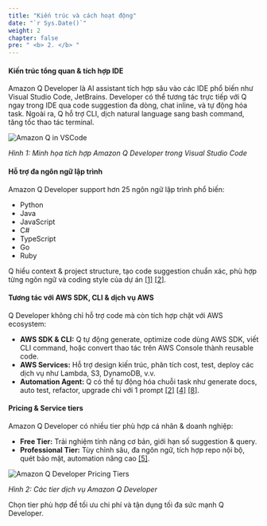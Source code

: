 ```yaml
---
title: "Kiến trúc và cách hoạt động"
date: "`r Sys.Date()`"
weight: 2
chapter: false
pre: " <b> 2. </b> "
---
```


#### Kiến trúc tổng quan & tích hợp IDE

Amazon Q Developer là AI assistant tích hợp sâu vào các IDE phổ biến như Visual Studio Code, JetBrains. Developer có thể tương tác trực tiếp với Q ngay trong IDE qua code suggestion đa dòng, chat inline, và tự động hóa task. Ngoài ra, Q hỗ trợ CLI, dịch natural language sang bash command, tăng tốc thao tác terminal.

![Amazon Q in VSCode](/images/2-architecture/image.png?width=90pc)

*Hình 1: Minh họa tích hợp Amazon Q Developer trong Visual Studio Code*

#### Hỗ trợ đa ngôn ngữ lập trình

Amazon Q Developer support hơn 25 ngôn ngữ lập trình phổ biến:

- Python
- Java
- JavaScript
- C#
- TypeScript
- Go
- Ruby

Q hiểu context & project structure, tạo code suggestion chuẩn xác, phù hợp từng ngôn ngữ và coding style của dự án [\[1\]](https://aws.amazon.com/vi/q/developer/) [\[2\]](https://aws.amazon.com/vi/q/developer/features/).

#### Tương tác với AWS SDK, CLI & dịch vụ AWS

Q Developer không chỉ hỗ trợ code mà còn tích hợp chặt với AWS ecosystem:

- **AWS SDK & CLI:** Q tự động generate, optimize code dùng AWS SDK, viết CLI command, hoặc convert thao tác trên AWS Console thành reusable code.
- **AWS Services:** Hỗ trợ design kiến trúc, phân tích cost, test, deploy các dịch vụ như Lambda, S3, DynamoDB, v.v.
- **Automation Agent:** Q có thể tự động hóa chuỗi task như generate docs, auto test, refactor, upgrade chỉ với 1 prompt [\[2\]](https://aws.amazon.com/vi/q/developer/features/) [\[4\]](https://aws.amazon.com/vi/q/developer/build/) [\[8\]](https://aws.amazon.com/vi/q/developer/operate/).

#### Pricing & Service tiers

Amazon Q Developer có nhiều tier phù hợp cá nhân & doanh nghiệp:

- **Free Tier:** Trải nghiệm tính năng cơ bản, giới hạn số suggestion & query.
- **Professional Tier:** Tùy chỉnh sâu, đa ngôn ngữ, tích hợp repo nội bộ, quét bảo mật, automation nâng cao [\[5\]](https://aws.amazon.com/vi/q/developer/pricing/).

![Amazon Q Developer Pricing Tiers](/images/2-architecture/image-1.png?width=70pc)

*Hình 2: Các tier dịch vụ Amazon Q Developer*

Chọn tier phù hợp để tối ưu chi phí và tận dụng tối đa sức mạnh Q Developer.